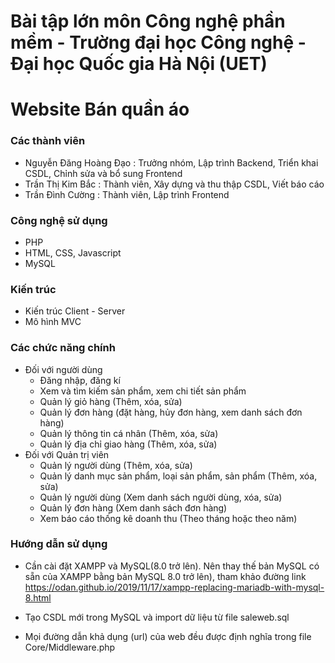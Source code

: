 # Bài tập lớn môn Công nghệ phần mềm - Trường đại học Công nghệ - Đại học Quốc gia Hà Nội (UET)
# Website Bán quần áo

### Các thành viên
- Nguyễn Đăng Hoàng Đạo : Trưởng nhóm, Lập trình Backend, Triển khai CSDL, Chỉnh sửa và bổ sung Frontend
- Trần Thị Kim Bắc : Thành viên, Xây dựng và thu thập CSDL, Viết báo cáo
- Trần Đình Cường : Thành viên, Lập trình Frontend

### Công nghệ sử dụng
* PHP
* HTML, CSS, Javascript
* MySQL

### Kiến trúc
* Kiến trúc Client - Server
* Mô hình MVC

### Các chức năng chính
* Đối với người dùng
  - Đăng nhập, đăng kí
  - Xem và tìm kiếm sản phẩm, xem chi tiết sản phẩm
  - Quản lý giỏ hàng (Thêm, xóa, sửa)
  - Quản lý đơn hàng (đặt hàng, hủy đơn hàng, xem danh sách đơn hàng)
  - Quản lý thông tin cá nhân (Thêm, xóa, sửa)
  - Quản lý địa chỉ giao hàng (Thêm, xóa, sửa)
* Đối với Quản trị viên
  - Quản lý người dùng (Thêm, xóa, sửa)
  - Quản lý danh mục sản phẩm, loại sản phẩm, sản phẩm (Thêm, xóa, sửa)
  - Quản lý người dùng (Xem danh sách người dùng, xóa, sửa)
  - Quản lý đơn hàng (Xem danh sách đơn hàng)
  - Xem báo cáo thống kê doanh thu (Theo tháng hoặc theo năm)
  
### Hướng dẫn sử dụng
- Cần cài đặt XAMPP và MySQL(8.0 trở lên). Nên thay thế bản MySQL có sẵn của XAMPP bằng bản MySQL 8.0 trở lên), tham khảo đường link
  https://odan.github.io/2019/11/17/xampp-replacing-mariadb-with-mysql-8.html
  
- Tạo CSDL mới trong MySQL và import dữ liệu từ file saleweb.sql
- Mọi đường dẫn khả dụng (url) của web đều được định nghĩa trong file Core/Middleware.php

